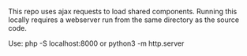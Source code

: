 This repo uses ajax requests to load shared components.
Running this locally requires a webserver run from the same directory as the source code.

Use: 
php -S localhost:8000
or 
python3 -m http.server